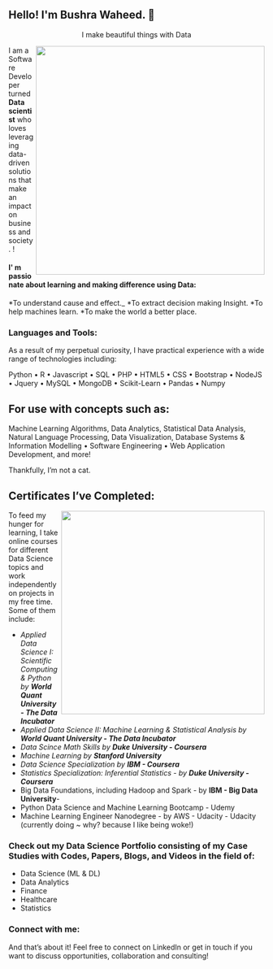 ## Hello! I'm Bushra Waheed.   👋
<p align="center">
I make beautiful things with Data
</p>
<img align="right" width="450" height="450" src="https://user-images.githubusercontent.com/20420538/126275044-19ac83cb-d7c6-4ae0-b98b-7618f8f7e89c.jpg">  

I am a Software Developer turned **Data scientist** who loves leveraging data-driven solutions that make an impact on business and society. !

#### I' m passionate about learning and making difference using Data: 
*To understand cause and effect._
*To extract decision making Insight.
*To help machines learn.
*To make the world a better place.

### Languages and Tools:

As a result of my perpetual curiosity, I have practical experience with a wide range of technologies including:

Python • R  • Javascript • SQL • PHP • HTML5 • CSS • Bootstrap • NodeJS • Jquery • MySQL • MongoDB • Scikit-Learn  • Pandas • Numpy

## For use with concepts such as:

Machine Learning Algorithms, Data Analytics, Statistical Data Analysis, Natural Language Processing, Data Visualization, Database Systems & Information Modelling • Software Engineering • Web Application Development, and more!

Thankfully, I’m not a cat.

## Certificates I’ve Completed:


<img align="right" width="400" height="400" src="https://user-images.githubusercontent.com/20420538/126286945-5e0d6163-9378-4cbe-a095-1d70d4cd1046.jpg">To feed my hunger for learning, I take online courses for different Data Science topics and work independently on projects in my free time. 
Some of them include:

* _Applied Data Science I: Scientific Computing & Python by **World Quant University - The Data Incubator**_ 
* _Applied Data Science II: Machine Learning & Statistical Analysis by **World Quant University - The Data Incubator**_ 
* _Data Scince Math Skills by **Duke University - Coursera**_
* _Machine Learning by **Stanford University**_
* _Data Science Specialization by **IBM - Coursera**_
* _Statistics Specialization: Inferential Statistics - by **Duke University - Coursera**_
* Big Data Foundations, including Hadoop and Spark - by **IBM - Big Data University**-
* Python Data Science and Machine Learning Bootcamp - Udemy
* Machine Learning Engineer Nanodegree - by AWS - Udacity - Udacity (currently doing ~ why? because I like being woke!)

### Check out my Data Science Portfolio consisting of my Case Studies with Codes, Papers, Blogs, and Videos in the field of:

* Data Science (ML & DL)
* Data Analytics
* Finance
* Healthcare
* Statistics

### Connect with me:

And that’s about it! Feel free to connect on LinkedIn or get in touch if you want to discuss opportunities, collaboration and consulting!

<!--
**expertbushra/expertbushra** is a ✨ _special_ ✨ repository because its `README.md` (this file) appears on your GitHub profile.


Here are some ideas to get you started:

- 🔭 I’m currently working on ...
- 🌱 I’m currently learning ...
- 👯 I’m looking to collaborate on ...
- 🤔 I’m looking for help with ...
- 💬 Ask me about ...
- 📫 How to reach me: ...
- 😄 Pronouns: ...
- ⚡ Fun fact: ...
-->
